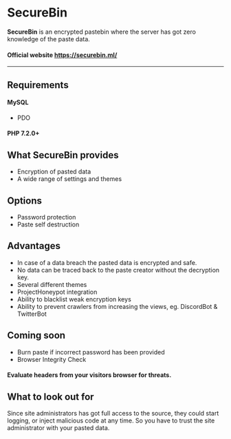 # SecureBin
**SecureBin** is an encrypted pastebin where the server has got zero knowledge of the paste data.

#### Official website https://securebin.ml/
---

## Requirements
#### MySQL
* PDO
#### PHP 7.2.0+

## What SecureBin provides
* Encryption of pasted data
* A wide range of settings and themes

## Options
* Password protection
* Paste self destruction

## Advantages
* In case of a data breach the pasted data is encrypted and safe.
* No data can be traced back to the paste creator without the decryption key.
* Several different themes
* ProjectHoneypot integration
* Ability to blacklist weak encryption keys
* Ability to prevent crawlers from increasing the views, eg. DiscordBot & TwitterBot

## Coming soon
* Burn paste if incorrect password has been provided
* Browser Integrity Check
#### Evaluate headers from your visitors browser for threats.

## What to look out for
Since site administrators has got full access to the source, they could start logging, or inject malicious code at any time. So you have to trust the site administrator with your pasted data.
